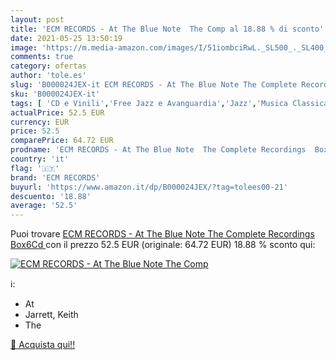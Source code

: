 ```yaml
---
layout: post
title: 'ECM RECORDS - At The Blue Note  The Comp al 18.88 % di sconto'
date: 2021-05-25 13:50:19
image: 'https://m.media-amazon.com/images/I/51iombciRwL._SL500_._SL400_.jpg'
comments: true
category: ofertas
author: 'tole.es'
slug: 'B000024JEX-it ECM RECORDS - At The Blue Note The Complete Recordings Box6Cd'
sku: 'B000024JEX-it'
tags: [ 'CD e Vinili','Free Jazz e Avanguardia','Jazz','Musica Classica','Musica moderna Postbebop','Pop','ecm records', ]
actualPrice: 52.5 EUR
currency: EUR
price: 52.5
comparePrice: 64.72 EUR
prodname: 'ECM RECORDS - At The Blue Note  The Complete Recordings  Box6Cd '
country: 'it'
flag: '🇮🇹'
brand: 'ECM RECORDS'
buyurl: 'https://www.amazon.it/dp/B000024JEX/?tag=tolees00-21'
descuento: '18.88'
average: '52.5'
---
```


Puoi trovare [ECM RECORDS - At The Blue Note  The Complete Recordings  Box6Cd ](https://www.amazon.it/dp/B000024JEX/?tag=tolees00-21) con il prezzo 52.5 EUR (originale: 64.72 EUR) 18.88 % sconto qui:

[![ECM RECORDS - At The Blue Note  The Comp](https://m.media-amazon.com/images/I/51iombciRwL._SL500_._SL400_.jpg)](https://www.amazon.it/dp/B000024JEX/?tag=tolees00-21)

ℹ️:

- At
- Jarrett, Keith
- The

[🛒 Acquista qui!!](https://www.amazon.it/dp/B000024JEX/?tag=tolees00-21)
